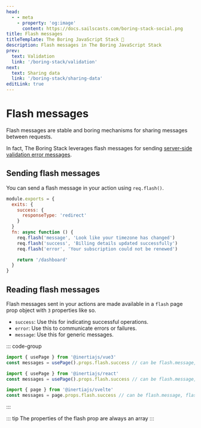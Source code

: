 ```yaml
---
head:
  - - meta
    - property: 'og:image'
      content: https://docs.sailscasts.com/boring-stack-social.png
title: Flash messages
titleTemplate: The Boring JavaScript Stack 🥱
description: Flash messages in The Boring JavaScript Stack
prev:
  text: Validation
  link: '/boring-stack/validation'
next:
  text: Sharing data
  link: '/boring-stack/sharing-data'
editLink: true
---
```


# Flash messages

Flash messages are stable and boring mechanisms for sharing messages between requests.

In fact, The Boring Stack leverages flash messages for sending [server-side validation error messages](/boring-stack/validation).

## Sending flash messages

You can send a flash message in your action using `req.flash()`.

```js
module.exports = {
  exits: {
    success: {
      responseType: 'redirect'
    }
  }
  fn: async function () {
    req.flash('message', 'Look like your timezone has changed')
    req.flash('success', 'Billing details updated successfully')
    req.flash('error', 'Your subscription could not be renewed')

    return '/dashboard'
  }
}
```

## Reading flash messages

Flash messages sent in your actions are made available in a `flash` page prop object with `3` properties like so.

- `success`: Use this for indicating successful operations.
- `error`: Use this to communicate errors or failures.
- `message`: Use this for generic messages.

::: code-group

```js [Vue]
import { usePage } from '@inertiajs/vue3'
const messages = usePage().props.flash.success // can be flash.message, flash.error
```

```js [React]
import { usePage } from '@inertiajs/react'
const messages = usePage().props.flash.success // can be flash.message, flash.error
```

```js [Svelte]
import { page } from '@inertiajs/svelte'
const messages = page.props.flash.success // can be flash.message, flash.error
```

:::

::: tip
The properties of the flash prop are always an array
:::

